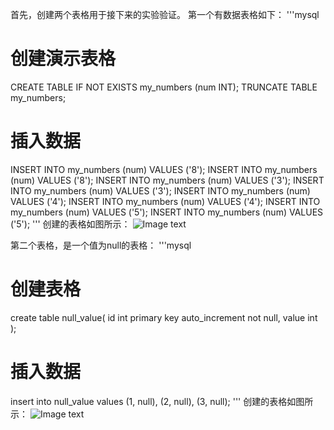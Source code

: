 首先，创建两个表格用于接下来的实验验证。
第一个有数据表格如下：
'''mysql
# 创建演示表格
CREATE TABLE IF NOT EXISTS my_numbers (num INT);
TRUNCATE TABLE my_numbers;
# 插入数据
INSERT INTO my_numbers (num) VALUES ('8');
INSERT INTO my_numbers (num) VALUES ('8');
INSERT INTO my_numbers (num) VALUES ('3');
INSERT INTO my_numbers (num) VALUES ('3');
INSERT INTO my_numbers (num) VALUES ('4');
INSERT INTO my_numbers (num) VALUES ('4');
INSERT INTO my_numbers (num) VALUES ('5');
INSERT INTO my_numbers (num) VALUES ('5');
'''
创建的表格如图所示：
![Image text](https://gitee.com/LIANGJYNO1/leetcode_newcoder_mysql/raw/master/image/mynumber.PNG)

第二个表格，是一个值为null的表格：
'''mysql
# 创建表格
create table null_value(
    id int primary key auto_increment not null,
    value int
);

# 插入数据
insert into null_value values (1, null), (2, null), (3, null);
'''
创建的表格如图所示：
![Image text](https://gitee.com/LIANGJYNO1/leetcode_newcoder_mysql/raw/master/image/null_value.PNG)